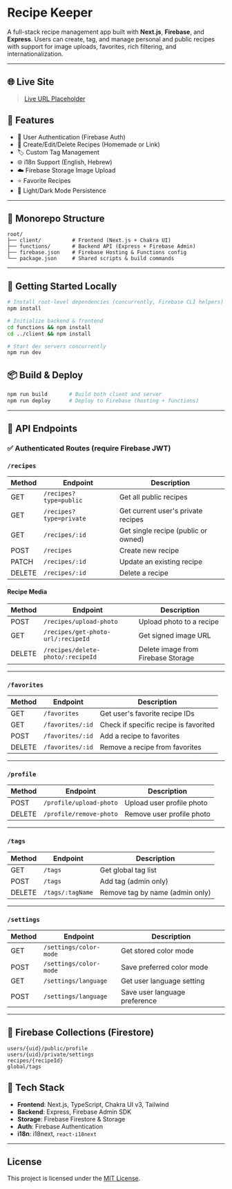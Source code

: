 # Recipe Keeper

A full-stack recipe management app built with **Next.js**, **Firebase**, and **Express**. Users can create, tag, and manage personal and public recipes with support for image uploads, favorites, rich filtering, and internationalization.

---

## 🌐 Live Site

> [Live URL Placeholder](https://your-deployment-link.com)

## 🚀 Features

* 🔐 User Authentication (Firebase Auth)
* 📝 Create/Edit/Delete Recipes (Homemade or Link)
* 🏷️ Custom Tag Management
* 🌐 i18n Support (English, Hebrew)
* ☁️ Firebase Storage Image Upload
* ⭐ Favorite Recipes
* 🎨 Light/Dark Mode Persistence

---

## 📁 Monorepo Structure

```
root/
├── client/          # Frontend (Next.js + Chakra UI)
├── functions/       # Backend API (Express + Firebase Admin)
├── firebase.json    # Firebase Hosting & Functions config
└── package.json     # Shared scripts & build commands
```

---

## 🔧 Getting Started Locally

```bash
# Install root-level dependencies (concurrently, Firebase CLI helpers)
npm install

# Initialize backend & frontend
cd functions && npm install
cd ../client && npm install

# Start dev servers concurrently
npm run dev
```

## 📦 Build & Deploy

```bash
npm run build       # Build both client and server
npm run deploy      # Deploy to Firebase (hosting + functions)
```

---

## 📡 API Endpoints

### ✅ Authenticated Routes (require Firebase JWT)

### `/recipes`

| Method | Endpoint                   | Description                         |
| ------ | -------------------------- | ----------------------------------- |
| GET    | `/recipes?type=public`     | Get all public recipes              |
| GET    | `/recipes?type=private`    | Get current user's private recipes  |
| GET    | `/recipes/:id`             | Get single recipe (public or owned) |
| POST   | `/recipes`                 | Create new recipe                   |
| PATCH  | `/recipes/:id`             | Update an existing recipe           |
| DELETE | `/recipes/:id`             | Delete a recipe                     |

#### Recipe Media

| Method | Endpoint                           | Description                        |
| ------ | ---------------------------------- | ---------------------------------- |
| POST   | `/recipes/upload-photo`            | Upload photo to a recipe           |
| GET    | `/recipes/get-photo-url/:recipeId` | Get signed image URL               |
| DELETE | `/recipes/delete-photo/:recipeId`  | Delete image from Firebase Storage |

---

### `/favorites`

| Method | Endpoint         | Description                           |
| ------ | ---------------- | ------------------------------------- |
| GET    | `/favorites`     | Get user's favorite recipe IDs        |
| GET    | `/favorites/:id` | Check if specific recipe is favorited |
| POST   | `/favorites/:id` | Add a recipe to favorites             |
| DELETE | `/favorites/:id` | Remove a recipe from favorites        |

---

### `/profile`

| Method | Endpoint                | Description               |
| ------ | ----------------------- | ------------------------- |
| POST   | `/profile/upload-photo` | Upload user profile photo |
| DELETE | `/profile/remove-photo` | Remove user profile photo |

---

### `/tags`

| Method | Endpoint         | Description                     |
| ------ | ---------------- | ------------------------------- |
| GET    | `/tags`          | Get global tag list             |
| POST   | `/tags`          | Add tag (admin only)            |
| DELETE | `/tags/:tagName` | Remove tag by name (admin only) |

---

### `/settings`

| Method | Endpoint               | Description                   |
| ------ | ---------------------- | ----------------------------- |
| GET    | `/settings/color-mode` | Get stored color mode         |
| POST   | `/settings/color-mode` | Save preferred color mode     |
| GET    | `/settings/language`   | Get user language setting     |
| POST   | `/settings/language`   | Save user language preference |

---

## 🔐 Firebase Collections (Firestore)

```
users/{uid}/public/profile
users/{uid}/private/settings
recipes/{recipeId}
global/tags
```

## 🧩 Tech Stack

* **Frontend**: Next.js, TypeScript, Chakra UI v3, Tailwind
* **Backend**: Express, Firebase Admin SDK
* **Storage**: Firebase Firestore & Storage
* **Auth**: Firebase Authentication
* **i18n**: i18next, `react-i18next`

---

## License

This project is licensed under the [MIT License](./LICENSE).
